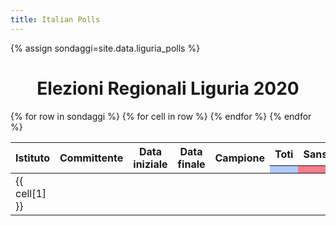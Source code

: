 ```yaml
---
title: Italian Polls
---
```


<script src="https://ajax.googleapis.com/ajax/libs/jquery/3.5.1/jquery.min.js"></script>
<link rel="stylesheet" type="text/css" href="https://cdn.datatables.net/1.10.21/css/jquery.dataTables.css">
<script type="text/javascript" charset="utf8" src="https://cdn.datatables.net/1.10.21/js/jquery.dataTables.js"></script>

{% assign sondaggi=site.data.liguria_polls %}

<center> <h1> Elezioni Regionali Liguria 2020 </h1> </center>

<table id="polls" class="display compact" data-page-length='10' data-order='[[ 3, "desc" ]]'>
    <thead>
    <tr>
    <th rowspan="2">Istituto</th>
    <th rowspan="2">Committente</th>
    <th rowspan="2">Data iniziale</th>
    <th rowspan="2">Data finale</th>
    <th rowspan="2">Campione</th>
    <th>Toti</th>
    <th>Sansa</th>
    <th>Salvatore</th>
    <th rowspan="2">Altri</th>
    <th rowspan="2">Indecisi</th>
    </tr>
    <tr>
    <th style="background:#afc9fd;"></th>
    <th style="background:#f47c8b;"></th>
    <th style="background:#fae3a5;"></th>
    </tr>
    </thead>
    <tbody>
    {% for row in sondaggi %}
        <tr>
        {% for cell in row %}
            <td class="dt-body-center">{{ cell[1] }}</td>
        {% endfor %}
        </tr>
    {% endfor %}
    </tbody>
</table>

<script type="text/javascript">
$(document).ready( function () {
    $('#polls').DataTable({
        "ordering": false,
        "searching": false,
        "lengthChange": false});
} );
</script>